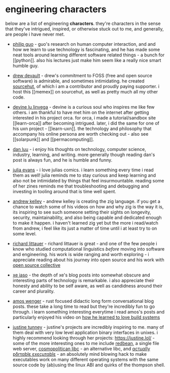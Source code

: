 # engineering characters

<!--epistemic=sapling-->

below are a list of engineering **characters**. they're characters in the sense
that they've intrigued, inspired, or otherwise stuck out to me, and generally,
are people i have never met.

- [philip guo](https://pg.ucsd.edu/) - guo's research on human computer
  interaction, and and how we learn to use technology is fascinating, and he
  has made some neat tools around learning different software related things -
  a bunch for [[python]]. also his lectures just make him seem like a really
  nice smart humble guy.

- [drew devault](https://drewdevault.com/) - drew's commitment to FOSS (free
  and open source software) is admirable, and sometimes intimidating. he
  created [sourcehut](https://sr.ht), of which i am a contributor and proudly
  paying supporter. i host this [[memex]] on sourcehut, as well as pretty much
  all my other code.

- [devine lu linvega](https://wiki.xxiivv.com/) - devine is a curious soul who
  inspires me like few others. i am thankful to have met him on the internet
  after getting interested in his project orca. for orca, i made a
  tutorial/sandbox site [[learn-orca]] after becoming intrigued. later, i did
  the same for one of his uxn project - [[learn-uxn]]. the technology and
  philosophy that accompany his online persona are worth checking out - also
  see [[solarpunk]] and [[permacomputing]].

- [dan luu](https://danluu.com/) - i enjoy his thoughts on technology, computer
  science, industry, learning, and writing. more generally though reading dan's
  post is always fun, and he is humble and funny.

- [julia evans](https://jvns.ca/) - i love julias comics. i learn something
  every time i read them as well! julia reminds me to stay curious and keep
  learning and also not be intimidated by things that feel insurmountable.
  reading some of her zines reminds me that troubleshooting and debugging and
  investing in tooling around that is time well spent.

- [andrew kelley](https://andrewkelley.me/) - andrew kelley is creating the zig
  language. if you get a chance to watch some of his videos on how and why zig
  is the way it is, its inspiring to see such someone setting their sights on
  longevity, security, maintainability, and also being capable and dedicated
  enough to make it happen. i haven't learned zig yet but the more i read/watch
  from andrew, i feel like its just a matter of time until i at least try to on
  some level.

- [richard littauer](https://www.burntfen.com/) - richard littauer is great -
  and one of the few people i know who studied computational linguistics
  _before_ moving into software and engineering. his work is wide ranging and
  worth exploring - i appreciate reading about his journey into open source and
  his work with [open source collective](https://www.oscollective.org/)

- [xe iaso](https://xeiaso.net/) - the depth of xe's blog posts into somewhat
  obscure and interesting parts of technology is remarkable. i also appreciate
  their honesty and ability to be self aware, as well as candidness around
  their career and plurality.

- [amos wenger](https://fasterthanli.me/) - rust focused didactic long form
  conversational blog posts. these take a long time to read but they're
  incredibly fun to go through. i learn something interesting everytime i read
  amos's posts and particularly enjoyed his video on
  [how he learned to love build systems](https://www.youtube.com/watch?v=7_DExGdUw7w)

- [justine tunney](https://en.wikipedia.org/wiki/Justine_Tunney) - justine's
  projects are incredibly inspiring to me. many of them deal with very low
  level application binary interfaces in unixes. i highly recommend looking
  through her projects: https://justine.lol/ - some of the more interesting
  ones to me include [redbean](https://redbean.dev/), a single file web server,
  [cosmopolitican libc](https://justine.lol/cosmopolitan/) - an alternative
  libc, and [αcτµαlly pδrταblε εxεcµταblε](https://justine.lol/ape.html) - an
  absolutely mind blowing hack to make executables work on many different
  operating systems with the same source code by (ab)using the linux ABI and
  quirks of the thompson shell.
